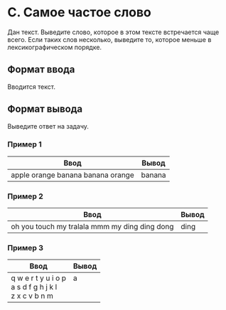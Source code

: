 # C. Самое частое слово

Дан текст. Выведите слово, которое в этом тексте встречается чаще всего. Если таких слов несколько, выведите то, которое меньше в лексикографическом порядке.

## Формат ввода
Вводится текст.

## Формат вывода
Выведите ответ на задачу.

### Пример 1
Ввод | Вывод
---| ---
apple orange banana banana orange | banana

### Пример 2
Ввод | Вывод
---| ---
oh you touch my tralala mmm my ding ding dong | ding 

### Пример 3
Ввод | Вывод
---| ---
q w e r t y u i o p <br> a s d f g h j k l <br> z x c v b n m | a <br><br><br>
